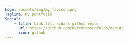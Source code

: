 ```yaml
---
Logo: /assets/img/my_favicon.png
Tagline: My portfolio.
Social:
    - title: Link till sidans github repo.
      url: https://github.com/WeirdnessUnfolds/design
      icon: github
---
```


